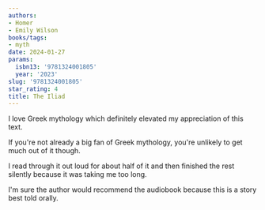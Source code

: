 ```yaml
---
authors:
- Homer
- Emily Wilson
books/tags:
- myth
date: 2024-01-27
params:
  isbn13: '9781324001805'
  year: '2023'
slug: '9781324001805'
star_rating: 4
title: The Iliad
---
```


I love Greek mythology which definitely elevated my appreciation of this text.

If you're not already a big fan of Greek mythology, you're unlikely to get much out of it though.

<!--more-->

I read through it out loud for about half of it and then finished the rest silently because it was taking me too long.

I'm sure the author would recommend the audiobook because this is a story best told orally.